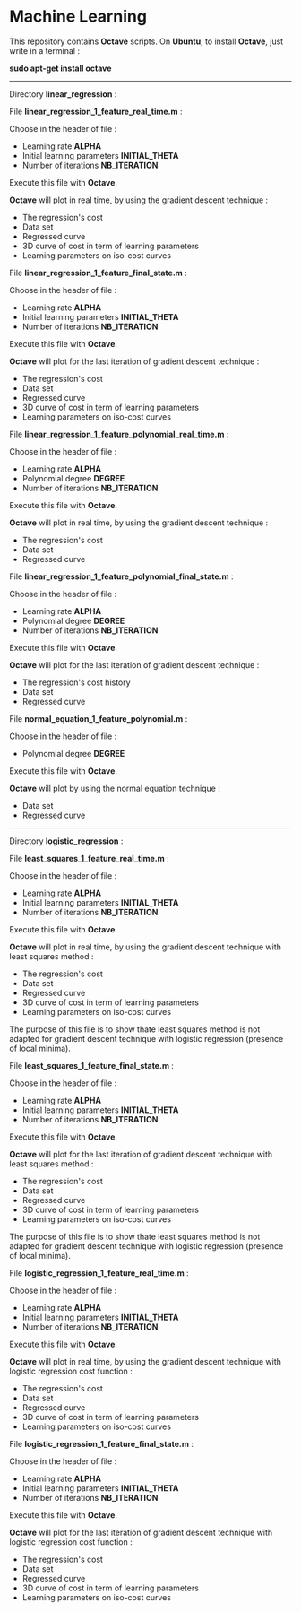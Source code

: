 Machine Learning
================

This repository contains **Octave** scripts.
On **Ubuntu**, to install **Octave**, just write in a terminal :

**sudo apt-get install octave**

-------

Directory **linear_regression** :

File **linear_regression_1_feature_real_time.m** :

Choose in the header of file :
* Learning rate **ALPHA**
* Initial learning parameters **INITIAL_THETA**
* Number of iterations **NB_ITERATION**

Execute this file with **Octave**.

**Octave** will plot in real time, by using the gradient descent technique :
* The regression's cost
* Data set
* Regressed curve
* 3D curve of cost in term of learning parameters
* Learning parameters on iso-cost curves

File **linear_regression_1_feature_final_state.m** :

Choose in the header of file :
* Learning rate **ALPHA**
* Initial learning parameters **INITIAL_THETA**
* Number of iterations **NB_ITERATION**

Execute this file with **Octave**.

**Octave** will plot for the last iteration of gradient descent technique :
* The regression's cost
* Data set
* Regressed curve
* 3D curve of cost in term of learning parameters
* Learning parameters on iso-cost curves

File **linear_regression_1_feature_polynomial_real_time.m** :

Choose in the header of file :
* Learning rate **ALPHA**
* Polynomial degree **DEGREE**
* Number of iterations **NB_ITERATION**

Execute this file with **Octave**.

**Octave** will plot in real time, by using the gradient descent technique :
* The regression's cost
* Data set
* Regressed curve

File **linear_regression_1_feature_polynomial_final_state.m** :

Choose in the header of file :
* Learning rate **ALPHA**
* Polynomial degree **DEGREE**
* Number of iterations **NB_ITERATION**

Execute this file with **Octave**.

**Octave** will plot for the last iteration of gradient descent technique :
* The regression's cost history
* Data set
* Regressed curve

File **normal_equation_1_feature_polynomial.m** :

Choose in the header of file :
* Polynomial degree **DEGREE**

Execute this file with **Octave**.

**Octave** will plot by using the normal equation technique :
* Data set
* Regressed curve

-------

Directory **logistic_regression** :

File **least_squares_1_feature_real_time.m** :

Choose in the header of file :
* Learning rate **ALPHA**
* Initial learning parameters **INITIAL_THETA**
* Number of iterations **NB_ITERATION**

Execute this file with **Octave**.

**Octave** will plot in real time, by using the gradient descent technique with least squares method :
* The regression's cost
* Data set
* Regressed curve
* 3D curve of cost in term of learning parameters
* Learning parameters on iso-cost curves

The purpose of this file is to show thate least squares method is not adapted for gradient descent technique with logistic regression (presence of local minima).

File **least_squares_1_feature_final_state.m** :

Choose in the header of file :
* Learning rate **ALPHA**
* Initial learning parameters **INITIAL_THETA**
* Number of iterations **NB_ITERATION**

Execute this file with **Octave**.

**Octave** will plot for the last iteration of gradient descent technique with least squares method :
* The regression's cost
* Data set
* Regressed curve
* 3D curve of cost in term of learning parameters
* Learning parameters on iso-cost curves

The purpose of this file is to show thate least squares method is not adapted for gradient descent technique with logistic regression (presence of local minima).

File **logistic_regression_1_feature_real_time.m** :

Choose in the header of file :
* Learning rate **ALPHA**
* Initial learning parameters **INITIAL_THETA**
* Number of iterations **NB_ITERATION**

Execute this file with **Octave**.

**Octave** will plot in real time, by using the gradient descent technique with logistic regression cost function :
* The regression's cost
* Data set
* Regressed curve
* 3D curve of cost in term of learning parameters
* Learning parameters on iso-cost curves

File **logistic_regression_1_feature_final_state.m** :

Choose in the header of file :
* Learning rate **ALPHA**
* Initial learning parameters **INITIAL_THETA**
* Number of iterations **NB_ITERATION**

Execute this file with **Octave**.

**Octave** will plot for the last iteration of gradient descent technique with logistic regression cost function :
* The regression's cost
* Data set
* Regressed curve
* 3D curve of cost in term of learning parameters
* Learning parameters on iso-cost curves
